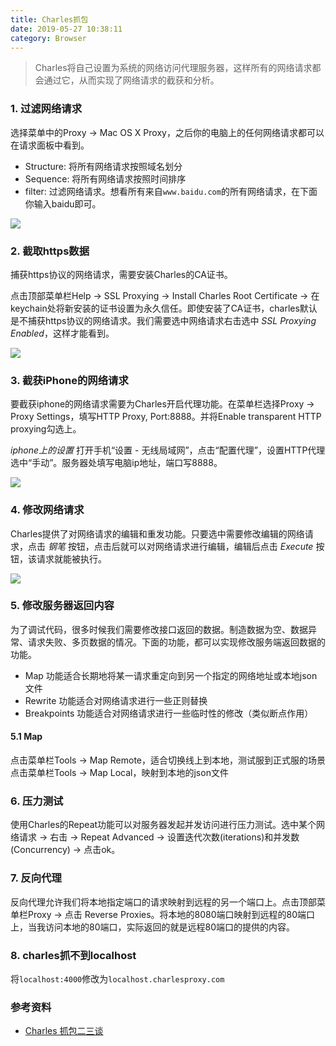 ```yaml
---
title: Charles抓包
date: 2019-05-27 10:38:11
category: Browser
---
```


> Charles将自己设置为系统的网络访问代理服务器，这样所有的网络请求都会通过它，从而实现了网络请求的截获和分析。


### 1. 过滤网络请求
选择菜单中的Proxy -> Mac OS X Proxy，之后你的电脑上的任何网络请求都可以在请求面板中看到。
- Structure: 将所有网络请求按照域名划分
- Sequence: 将所有网络请求按照时间排序
- filter: 过滤网络请求。想看所有来自`www.baidu.com`的所有网络请求，在下面你输入baidu即可。

<img src="1.png" style="max-width:500px">





### 2. 截取https数据
捕获https协议的网络请求，需要安装Charles的CA证书。

点击顶部菜单栏Help -> SSL Proxying -> Install Charles Root Certificate -> 在keychain处将新安装的证书设置为永久信任。即使安装了CA证书，charles默认是不捕获https协议的网络请求。我们需要选中网络请求右击选中 *SSL Proxying Enabled*，这样才能看到。

<img src="5.png" style="max-width:500px">



### 3. 截获iPhone的网络请求
要截获iphone的网络请求需要为Charles开启代理功能。在菜单栏选择Proxy -> Proxy Settings，填写HTTP Proxy, Port:8888。并将Enable transparent HTTP proxying勾选上。

*iphone上的设置*
打开手机“设置 - 无线局域网”，点击“配置代理”，设置HTTP代理选中“手动”。服务器处填写电脑ip地址，端口写8888。

<img src="2.png" style="max-width:200px">



### 4. 修改网络请求
Charles提供了对网络请求的编辑和重发功能。只要选中需要修改编辑的网络请求，点击 *钢笔* 按钮，点击后就可以对网络请求进行编辑，编辑后点击 *Execute* 按钮，该请求就能被执行。

<img src="3.png" style="max-width: 500px">



### 5. 修改服务器返回内容
为了调试代码，很多时候我们需要修改接口返回的数据。制造数据为空、数据异常、请求失败、多页数据的情况。下面的功能，都可以实现修改服务端返回数据的功能。

- Map 功能适合长期地将某一请求重定向到另一个指定的网络地址或本地json文件
- Rewrite 功能适合对网络请求进行一些正则替换
- Breakpoints 功能适合对网络请求进行一些临时性的修改（类似断点作用）


#### 5.1 Map
点击菜单栏Tools -> Map Remote，适合切换线上到本地，测试服到正式服的场景
点击菜单栏Tools -> Map Local，映射到本地的json文件



### 6. 压力测试
使用Charles的Repeat功能可以对服务器发起并发访问进行压力测试。选中某个网络请求 -> 右击 -> Repeat Advanced -> 设置迭代次数(iterations)和并发数(Concurrency) -> 点击ok。



### 7. 反向代理
反向代理允许我们将本地指定端口的请求映射到远程的另一个端口上。点击顶部菜单栏Proxy -> 点击 Reverse Proxies。将本地的8080端口映射到远程的80端口上，当我访问本地的80端口，实际返回的就是远程80端口的提供的内容。



### 8. charles抓不到localhost
将`localhost:4000`修改为`localhost.charlesproxy.com`


### 参考资料
- [Charles 抓包二三谈](https://juejin.im/post/5b4f005ae51d45191c7e534a)